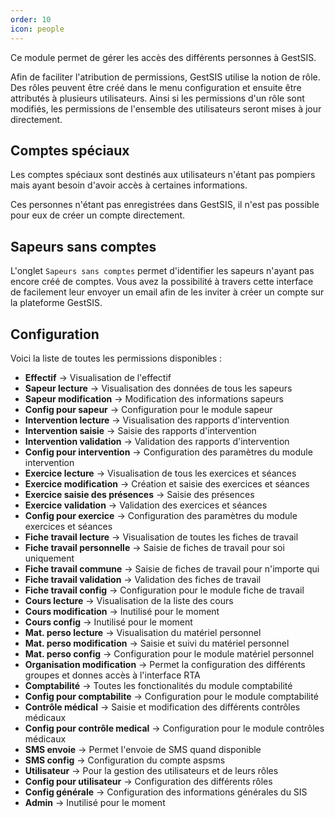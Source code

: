 ```yaml
---
order: 10
icon: people
---
```


Ce module permet de gérer les accès des différents personnes à GestSIS.

Afin de faciliter l'atribution de permissions, GestSIS utilise la notion de rôle.
Des rôles peuvent être créé dans le menu configuration et ensuite être attributés à plusieurs utilisateurs.
Ainsi si les permissions d'un rôle sont modifiés, les permissions de l'ensemble des utilisateurs seront mises à jour directement.

## Comptes spéciaux

Les comptes spéciaux sont destinés aux utilisateurs n'étant pas pompiers mais ayant besoin d'avoir accès à certaines informations.

Ces personnes n'étant pas enregistrées dans GestSIS, il n'est pas possible pour eux de créer un compte directement.

<!-- TODO: Expliquer comment créer un compte pour personne externe -->

## Sapeurs sans comptes

L'onglet `Sapeurs sans comptes` permet d'identifier les sapeurs n'ayant pas encore créé de comptes.
Vous avez la possibilité à travers cette interface de facilement leur envoyer un email afin de les inviter à créer un compte sur la plateforme GestSIS.

## Configuration

Voici la liste de toutes les permissions disponibles :
- **Effectif** -> Visualisation de l'effectif
- **Sapeur lecture** -> Visualisation des données de tous les sapeurs
- **Sapeur modification** -> Modification des informations sapeurs
- **Config pour sapeur** -> Configuration pour le module sapeur
- **Intervention lecture** -> Visualisation des rapports d'intervention
- **Intervention saisie** -> Saisie des rapports d'intervention
- **Intervention validation** -> Validation des rapports d'intervention
- **Config pour intervention** -> Configuration des paramètres du module intervention
- **Exercice lecture** -> Visualisation de tous les exercices et séances
- **Exercice modification** -> Création et saisie des exercices et séances
- **Exercice saisie des présences** -> Saisie des présences
- **Exercice validation** -> Validation des exercices et séances
- **Config pour exercice** -> Configuration des paramètres du module exercices et séances
- **Fiche travail lecture** -> Visualisation de toutes les fiches de travail
- **Fiche travail personnelle** -> Saisie de fiches de travail pour soi uniquement
- **Fiche travail commune** -> Saisie de fiches de travail pour n'importe qui
- **Fiche travail validation** -> Validation des fiches de travail
- **Fiche travail config** -> Configuration pour le module fiche de travail
- **Cours lecture** -> Visualisation de la liste des cours
- **Cours modification** -> Inutilisé pour le moment
- **Cours config** -> Inutilisé pour le moment
- **Mat. perso lecture** -> Visualisation du matériel personnel
- **Mat. perso modification** -> Saisie et suivi du matériel personnel
- **Mat. perso config** -> Configuration pour le module matériel personnel
- **Organisation modification** -> Permet la configuration des différents groupes et donnes accès à l'interface RTA
- **Comptabilité** -> Toutes les fonctionalités du module comptabilité
- **Config pour comptabilite** -> Configuration pour le module comptabilité
- **Contrôle médical** -> Saisie et modification des différents contrôles médicaux
- **Config pour contrôle medical** -> Configuration pour le module contrôles médicaux
- **SMS envoie** -> Permet l'envoie de SMS quand disponible
- **SMS config** -> Configuration du compte aspsms
- **Utilisateur** -> Pour la gestion des utilisateurs et de leurs rôles
- **Config pour utilisateur** -> Configuration des différents rôles
- **Config générale** -> Configuration des informations générales du SIS
- **Admin** -> Inutilisé pour le moment

<!-- **TODO: Lister et expliquer l'ensemble des permissions -->
